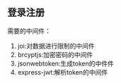 ## 登录注册
需要的中间件：
1. joi:对数据进行限制的中间件
2. brcyptjs:加密密码的中间件
3. jsonwebtoken:生成token的中件件
4. express-jwt:解析token的中间件